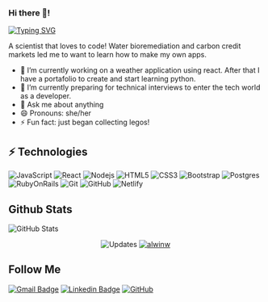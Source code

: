 ### Hi there 👋! 
[![Typing SVG](https://readme-typing-svg.herokuapp.com/?lines=Hi+my+name+is+Paola;Welcome+to+my+repository)](https://git.io/typing-svg)

A scientist that loves to code! Water bioremediation and carbon credit markets led me to want to learn how to make my own apps.  

- 🔭 I’m currently working on a weather application using react. After that I have a portafolio to create and start learning python.
- 🌱 I’m currently preparing for technical interviews to enter the tech world as a developer.
- 💬 Ask me about anything
- 😄 Pronouns: she/her
- ⚡ Fun fact: just began collecting legos!

 ## ⚡ Technologies
![JavaScript](https://img.shields.io/badge/-JavaScript-black?style=flat-square&logo=javascript)
![React](https://img.shields.io/badge/-React-black?style=flat-square&logo=react)
![Nodejs](https://img.shields.io/badge/-Nodejs-black?style=flat-square&logo=Node.js)
![HTML5](https://img.shields.io/badge/-HTML5-E34F26?style=flat-square&logo=html5&logoColor=white)
![CSS3](https://img.shields.io/badge/-CSS3-1572B6?style=flat-square&logo=css3)
![Bootstrap](https://img.shields.io/badge/-Bootstrap-563D7C?style=flat-square&logo=bootstrap)
![Postgres](https://img.shields.io/badge/PostgreSQL-316192?style=flat-square&logo=postgresql&logoColor=white)
![RubyOnRails](https://img.shields.io/badge/Ruby_on_Rails-CC0000?style=flat-square&logo=ruby-on-rails&logoColor=white)
![Git](https://img.shields.io/badge/-Git-black?style=flat-square&logo=git)
![GitHub](https://img.shields.io/badge/-GitHub-181717?style=flat-square&logo=github)
![Netlify](https://img.shields.io/badge/Netlify-00C7B7?style=flat-square&logo=netlify&logoColor=white)



## Github Stats

 <img alt = "GitHub Stats" src="https://github-readme-stats.vercel.app/api?username=papoita">
</p>

<p align="center">
    <img alt="Updates" src="https://img.shields.io/badge/--000000?style=flat-square&logo=RSS&logoColor=white">
    <a href="https://github.com/papoita" target="_blank"><img alt="alwinw" src="https://badges.pufler.dev/visits/papoita/papoita?logo=GitHub&label=visits&color=success&logoColor=white&style=flat-square"/></a>

  ## Follow Me
[![Gmail Badge](https://img.shields.io/badge/-paolaperez8@gmail.com-c14438?style=flat-square&logo=Gmail&logoColor=white&link=mailto:paolaperez8@gmail.com)](mailto:paolaperez8@gmail.com)
[![Linkedin Badge](https://img.shields.io/badge/-perezleivapaola-blue?style=flat-square&logo=Linkedin&logoColor=white&link=https://www.linkedin.com/in/perezleivapaola/)](https://www.linkedin.com/in/perezleivapaola/)
[![GitHub](https://img.shields.io/badge/-GitHub-181717?style=flat-square&logo=github&logoColor=white&link=https://github.com/papoita)](https://github.com/papoita)


